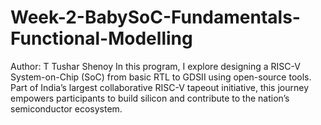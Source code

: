# Week-2-BabySoC-Fundamentals-Functional-Modelling
Author: T Tushar Shenoy  In this program, I explore designing a RISC-V System-on-Chip (SoC) from basic RTL to GDSII using open-source tools. Part of India’s largest collaborative RISC-V tapeout initiative, this journey empowers participants to build silicon and contribute to the nation’s semiconductor ecosystem.
